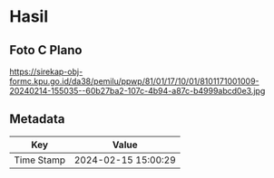 # Hasil

## Foto C Plano

https://sirekap-obj-formc.kpu.go.id/da38/pemilu/ppwp/81/01/17/10/01/8101171001009-20240214-155035--60b27ba2-107c-4b94-a87c-b4999abcd0e3.jpg


## Metadata

| Key        | Value               |
| ---------- | ------------------- |
| Time Stamp | 2024-02-15 15:00:29 |



